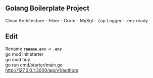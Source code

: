 ## Golang Boilerplate Project
Clean Architecture - Fiber - Gorm - MySql - Zap Logger - .env ready
## Edit
Rename **`rename.env`** -> **`.env`**  
go mod init starter  
go mod tidy  
go run cmd/starter/main.go  
http://127.0.0.1:3000/api/v1/authors
